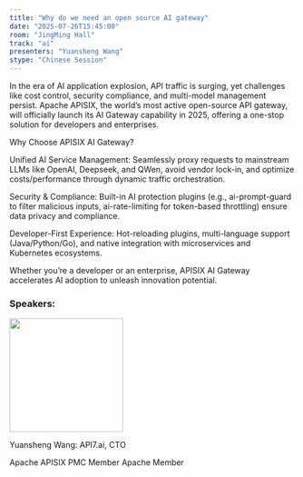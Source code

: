 ```yaml
---
title: "Why do we need an open source AI gateway"
date: "2025-07-26T15:45:00"
room: "JingMing Hall"
track: "ai"
presenters: "Yuansheng Wang"
stype: "Chinese Session"
---
```


In the era of AI application explosion, API traffic is surging, yet challenges like cost control, security compliance, and multi-model management persist. Apache APISIX, the world’s most active open-source API gateway, will officially launch its AI Gateway capability in 2025, offering a one-stop solution for developers and enterprises.

Why Choose APISIX AI Gateway?

Unified AI Service Management: Seamlessly proxy requests to mainstream LLMs like OpenAI, Deepseek, and QWen, avoid vendor lock-in, and optimize costs/performance through dynamic traffic orchestration.

Security & Compliance: Built-in AI protection plugins (e.g., ai-prompt-guard to filter malicious inputs, ai-rate-limiting for token-based throttling) ensure data privacy and compliance.

Developer-First Experience: Hot-reloading plugins, multi-language support (Java/Python/Go), and native integration with microservices and Kubernetes ecosystems.

Whether you’re a developer or an enterprise, APISIX AI Gateway accelerates AI adoption to unleash innovation potential.

### Speakers:


<img src="https://sessionize.com/image/cca0-400o400o1-po6aGaNB3Xbg4VEqYZ24Tc.png" width="200" /><br/>

Yuansheng Wang: API7.ai, CTO

Apache APISIX PMC Member
Apache Member